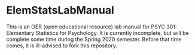 # ElemStatsLabManual
This is an OER (open educational resource) lab manual for PSYC 301: Elementary Statistics for Psychology. It is currently incomplete, but will be complete some time during the Spring 2020 semester. Before that time comes, it is ill-advised to fork this repository.
